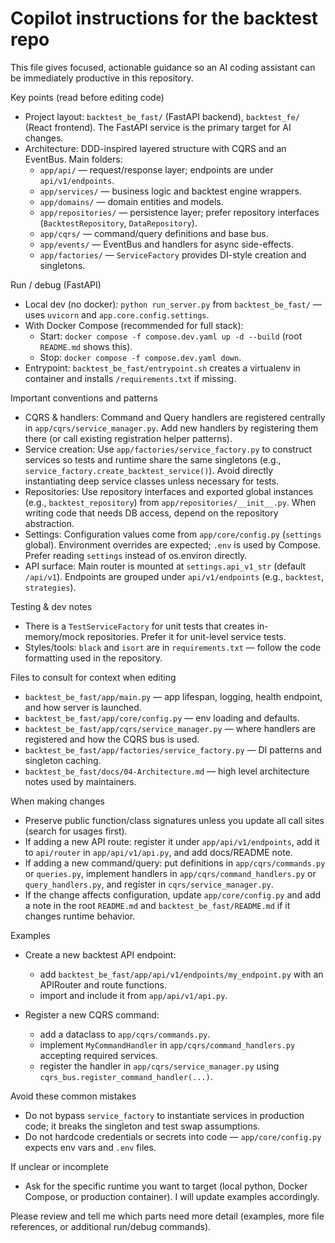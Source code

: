 # Copilot instructions for the backtest repo

This file gives focused, actionable guidance so an AI coding assistant can be immediately productive in this repository.

Key points (read before editing code)
- Project layout: `backtest_be_fast/` (FastAPI backend), `backtest_fe/` (React frontend). The FastAPI service is the primary target for AI changes.
- Architecture: DDD-inspired layered structure with CQRS and an EventBus. Main folders:
  - `app/api/` — request/response layer; endpoints are under `api/v1/endpoints`.
  - `app/services/` — business logic and backtest engine wrappers.
  - `app/domains/` — domain entities and models.
  - `app/repositories/` — persistence layer; prefer repository interfaces (`BacktestRepository`, `DataRepository`).
  - `app/cqrs/` — command/query definitions and base bus.
  - `app/events/` — EventBus and handlers for async side-effects.
  - `app/factories/` — `ServiceFactory` provides DI-style creation and singletons.

Run / debug (FastAPI)
- Local dev (no docker): `python run_server.py` from `backtest_be_fast/` — uses `uvicorn` and `app.core.config.settings`.
- With Docker Compose (recommended for full stack):
  - Start: `docker compose -f compose.dev.yaml up -d --build` (root `README.md` shows this).
  - Stop: `docker compose -f compose.dev.yaml down`.
- Entrypoint: `backtest_be_fast/entrypoint.sh` creates a virtualenv in container and installs `/requirements.txt` if missing.

Important conventions and patterns
- CQRS & handlers: Command and Query handlers are registered centrally in `app/cqrs/service_manager.py`. Add new handlers by registering them there (or call existing registration helper patterns).
- Service creation: Use `app/factories/service_factory.py` to construct services so tests and runtime share the same singletons (e.g., `service_factory.create_backtest_service()`). Avoid directly instantiating deep service classes unless necessary for tests.
- Repositories: Use repository interfaces and exported global instances (e.g., `backtest_repository`) from `app/repositories/__init__.py`. When writing code that needs DB access, depend on the repository abstraction.
- Settings: Configuration values come from `app/core/config.py` (`settings` global). Environment overrides are expected; `.env` is used by Compose. Prefer reading `settings` instead of os.environ directly.
- API surface: Main router is mounted at `settings.api_v1_str` (default `/api/v1`). Endpoints are grouped under `api/v1/endpoints` (e.g., `backtest`, `strategies`).

Testing & dev notes
- There is a `TestServiceFactory` for unit tests that creates in-memory/mock repositories. Prefer it for unit-level service tests.
- Styles/tools: `black` and `isort` are in `requirements.txt` — follow the code formatting used in the repository.

Files to consult for context when editing
- `backtest_be_fast/app/main.py` — app lifespan, logging, health endpoint, and how server is launched.
- `backtest_be_fast/app/core/config.py` — env loading and defaults.
- `backtest_be_fast/app/cqrs/service_manager.py` — where handlers are registered and how the CQRS bus is used.
- `backtest_be_fast/app/factories/service_factory.py` — DI patterns and singleton caching.
- `backtest_be_fast/docs/04-Architecture.md` — high level architecture notes used by maintainers.

When making changes
- Preserve public function/class signatures unless you update all call sites (search for usages first).
- If adding a new API route: register it under `app/api/v1/endpoints`, add it to `api/router` in `app/api/v1/api.py`, and add docs/README note.
- If adding a new command/query: put definitions in `app/cqrs/commands.py` or `queries.py`, implement handlers in `app/cqrs/command_handlers.py` or `query_handlers.py`, and register in `cqrs/service_manager.py`.
- If the change affects configuration, update `app/core/config.py` and add a note in the root `README.md` and `backtest_be_fast/README.md` if it changes runtime behavior.

Examples
- Create a new backtest API endpoint:
  - add `backtest_be_fast/app/api/v1/endpoints/my_endpoint.py` with an APIRouter and route functions.
  - import and include it from `app/api/v1/api.py`.

- Register a new CQRS command:
  - add a dataclass to `app/cqrs/commands.py`.
  - implement `MyCommandHandler` in `app/cqrs/command_handlers.py` accepting required services.
  - register the handler in `app/cqrs/service_manager.py` using `cqrs_bus.register_command_handler(...)`.

Avoid these common mistakes
- Do not bypass `service_factory` to instantiate services in production code; it breaks the singleton and test swap assumptions.
- Do not hardcode credentials or secrets into code — `app/core/config.py` expects env vars and `.env` files.

If unclear or incomplete
- Ask for the specific runtime you want to target (local python, Docker Compose, or production container). I will update examples accordingly.

Please review and tell me which parts need more detail (examples, more file references, or additional run/debug commands).
